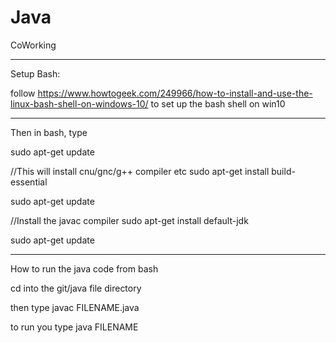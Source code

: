 # Java
CoWorking

----------------------------------------------------
Setup Bash:

follow https://www.howtogeek.com/249966/how-to-install-and-use-the-linux-bash-shell-on-windows-10/
to set up the bash shell on win10

------

Then in bash, type

sudo apt-get update

//This will install cnu/gnc/g++ compiler etc
sudo apt-get install build-essential

sudo apt-get update

//Install the javac compiler
sudo apt-get install default-jdk

sudo apt-get update

------------------------------------------------
How to run the java code from bash

cd into the git/java file directory

then type javac FILENAME.java

to run you type java FILENAME
